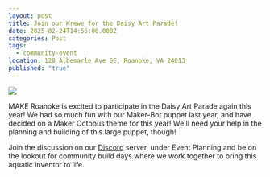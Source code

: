 ```yaml
---
layout: post
title: Join our Krewe for the Daisy Art Parade!
date: 2025-02-24T14:56:00.000Z
categories: Post
tags:
  - community-event
location: 128 Albemarle Ave SE, Roanoke, VA 24013
published: "true"
---
```

![](/assets/images/calling-all-makers-make-roanoke-is-preparing-for-the-daisy-art-parade-come-help-us-plan-and-build-a-large-maker-octopus-puppet.png)

MAKE Roanoke is excited to participate in the Daisy Art Parade [](https://www.instagram.com/daisyartparade/)again this year! We had so much fun with our Maker-Bot puppet last year, and have decided on a Maker Octopus theme for this year! We'll need your help in the planning and building of this large puppet, though!

Join the discussion on our [Discord](https://mkroa.org/discord) server, under Event Planning and be on the lookout for community build days where we work together to bring this aquatic inventor to life.
